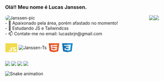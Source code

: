 ##

### Olá!! Meu nome é Lucas Janssen.
<div align="left" style="display: inline_block">
    <img alt="Janssen-pic" width="240" style="border-radius:50px;" src="https://mir-s3-cdn-cf.behance.net/project_modules/max_1200/f4c6c170689255.605ba29680cd5.gif">
    <img align="right" height="180em" src="https://github-readme-stats.vercel.app/api?username=lbrjanssen&show_icons=true&theme=codeSTACKr&include_all_commits=true&count_private=true"/>
    <img align="right" height="130em" src="https://github-readme-stats.vercel.app/api/top-langs/?username=lbrjanssen&layout=compact&langs_count=7&theme=codeSTACKr"/>
  <br>
- 🔭 Apaixonado pela área, porém afastado no momento! <br>
- 🌱 Estudando JS e Tailwindcss <br>
- 📫 Contate-me no email: lucasbrjn@gmail.com
</div>
<div style="display: inline_block"><br>
  <img align="center" alt="Janssen-Js" height="30" width="40" src="https://raw.githubusercontent.com/devicons/devicon/master/icons/javascript/javascript-plain.svg">
  <img align="center" alt="Janssen-Ts" height="30" width="40" src="https://cdn.jsdelivr.net/gh/devicons/devicon/icons/tailwindcss/tailwindcss-plain.svg">
  <!--<img align="center" alt="Rafa-React" height="30" width="40" src="https://raw.githubusercontent.com/devicons/devicon/master/icons/react/react-original.svg">-->
  <img align="center" alt="Janssen-HTML" height="30" width="40" src="https://raw.githubusercontent.com/devicons/devicon/master/icons/html5/html5-original.svg">
  <img align="center" alt="Janssen-CSS" height="30" width="40" src="https://raw.githubusercontent.com/devicons/devicon/master/icons/css3/css3-original.svg">
</div>

##

<div>
    <a href="https://www.linkedin.com/in/lbrj/" target="_blank"><img src="https://img.shields.io/badge/-LinkedIn-%230077B5?style=for-the-badge&logo=linkedin&logoColor=white" target="_blank"></a> 
  <a href = "mailto:lucasbrjn@gmail.com"><img src="https://img.shields.io/badge/Gmail-D14836?style=for-the-badge&logo=gmail&logoColor=white" target="_blank"></a>
  <a href="https://twitter.com/Lucas_BRJ" target="_blank"><img src="https://img.shields.io/badge/Twitter-1DA1F2?style=for-the-badge&logo=twitter&logoColor=white" target="_blank"></a>
  <a href="https://instagram.com/lbrjanssen" target="_blank"><img src="https://img.shields.io/badge/-Instagram-%23E4405F?style=for-the-badge&logo=instagram&logoColor=white" target="_blank"></a>
 
  ![Snake animation](https://github.com/lbrjanssen/lbrjanssen/blob/output/github-contribution-grid-snake.svg)

</div>

